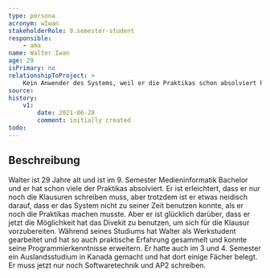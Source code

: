 ```yaml
---
type: persona
acronym: wIwan
stakeholderRole: 9.semester-student
responsible:
    - ama
name: Walter Iwan
age: 29
isPrimary: no
relationshipToProject: >
    Kein Anwender des Systems, weil er die Praktikas schon absolviert hat, aber er ist etwas enttäuscht, dass es so ein System nicht damals schon gegeben hat.
source:
history:
    v1:
        date: 2021-06-20
        comment: initially created
todo:
---
```


## Beschreibung
Walter ist 29 Jahre alt und ist im 9. Semester Medieninformatik Bachelor und er hat schon viele der Praktikas absolviert. 
Er ist erleichtert, dass er nur noch die Klausuren schreiben muss, aber trotzdem ist er etwas neidisch darauf, dass er das System nicht zu seiner Zeit benutzen konnte, als er noch die Praktikas machen musste. 
Aber er ist glücklich darüber, dass er jetzt die Möglichkeit hat das Divekit zu benutzen, um sich für die Klausur vorzubereiten. 
Während seines Studiums hat Walter als Werkstudent gearbeitet und hat so auch praktische Erfahrung gesammelt und konnte seine Programmierkenntnisse erweitern. 
Er hatte auch im 3 und 4. Semester ein Auslandsstudium in Kanada gemacht und hat dort einige Fächer belegt. Er muss jetzt nur noch Softwaretechnik und AP2 schreiben.   